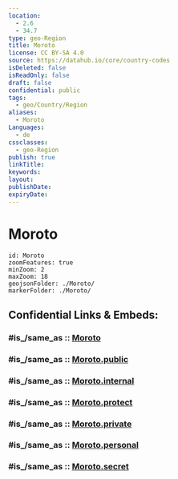 ```yaml
---
location:
  - 2.6
  - 34.7
type: geo-Region
title: Moroto
license: CC BY-SA 4.0
source: https://datahub.io/core/country-codes
isDeleted: false
isReadOnly: false
draft: false
confidential: public
tags:
  - geo/Country/Region
aliases:
  - Moroto
Languages:
  - de
cssclasses:
  - geo-Region
publish: true
linkTitle:
keywords:
layout:
publishDate:
expiryDate:
---
```


# Moroto

```leaflet
id: Moroto
zoomFeatures: true 
minZoom: 2 
maxZoom: 18
geojsonFolder: ./Moroto/
markerFolder: ./Moroto/
```


## Confidential Links & Embeds: 

### #is_/same_as :: [Moroto](/_Standards/Earth/Continent/Africa/Africa~Central/Uganda/regions~Uganda/Uganda~North/Moroto.md) 

### #is_/same_as :: [Moroto.public](/_public/Earth/Continent/Africa/Africa~Central/Uganda/regions~Uganda/Uganda~North/Moroto.public.md) 

### #is_/same_as :: [Moroto.internal](/_internal/Earth/Continent/Africa/Africa~Central/Uganda/regions~Uganda/Uganda~North/Moroto.internal.md) 

### #is_/same_as :: [Moroto.protect](/_protect/Earth/Continent/Africa/Africa~Central/Uganda/regions~Uganda/Uganda~North/Moroto.protect.md) 

### #is_/same_as :: [Moroto.private](/_private/Earth/Continent/Africa/Africa~Central/Uganda/regions~Uganda/Uganda~North/Moroto.private.md) 

### #is_/same_as :: [Moroto.personal](/_personal/Earth/Continent/Africa/Africa~Central/Uganda/regions~Uganda/Uganda~North/Moroto.personal.md) 

### #is_/same_as :: [Moroto.secret](/_secret/Earth/Continent/Africa/Africa~Central/Uganda/regions~Uganda/Uganda~North/Moroto.secret.md)

